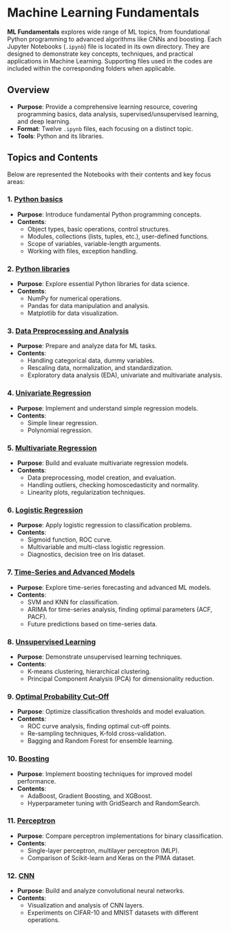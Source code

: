 # Machine Learning Fundamentals

**ML Fundamentals** explores wide range of ML topics,
from foundational Python programming to advanced algorithms like CNNs and boosting.
Each Jupyter Notebooks (`.ipynb`) file is located in its own directory. They are designed
to demonstrate key concepts, techniques, and practical applications in Machine Learning. 
Supporting files used in the codes are included within the corresponding folders when applicable.


## Overview

- **Purpose**: Provide a comprehensive learning resource, covering programming basics, data analysis, supervised/unsupervised learning, and deep learning.
- **Format**: Twelve `.ipynb` files, each focusing on a distinct topic.
- **Tools**: Python and its libraries.


## Topics and Contents

Below are represented the Notebooks with their contents and key focus areas:

### 1. **[Python basics](01_Python_Basics/01-python-basics.ipynb)**
- **Purpose**: Introduce fundamental Python programming concepts.
- **Contents**:
  - Object types, basic operations, control structures.
  - Modules, collections (lists, tuples, etc.), user-defined functions.
  - Scope of variables, variable-length arguments.
  - Working with files, exception handling.

### 2. **[Python libraries](02_Python_Libraries/02-python-libraries.ipynb)**
- **Purpose**: Explore essential Python libraries for data science.
- **Contents**:
  - NumPy for numerical operations.
  - Pandas for data manipulation and analysis.
  - Matplotlib for data visualization.

### 3. **[Data Preprocessing and Analysis](03_Data_Preprocessing/03-data-processing.ipynb)**
- **Purpose**: Prepare and analyze data for ML tasks.
- **Contents**:
  - Handling categorical data, dummy variables.
  - Rescaling data, normalization, and standardization.
  - Exploratory data analysis (EDA), univariate and multivariate analysis.

### 4. **[Univariate Regression](04_Univariate_Regression/04-univariate-regression.ipynb)**
- **Purpose**: Implement and understand simple regression models.
- **Contents**:
  - Simple linear regression.
  - Polynomial regression.

### 5. **[Multivariate Regression](05_Multivariate_Regression/05-multivariate-regression.ipynb)**
- **Purpose**: Build and evaluate multivariate regression models.
- **Contents**:
  - Data preprocessing, model creation, and evaluation.
  - Handling outliers, checking homoscedasticity and normality.
  - Linearity plots, regularization techniques.

### 6. **[Logistic Regression](06_Logistic_Regression/06-logistic-regression.ipynb)**
- **Purpose**: Apply logistic regression to classification problems.
- **Contents**:
  - Sigmoid function, ROC curve.
  - Multivariable and multi-class logistic regression.
  - Diagnostics, decision tree on Iris dataset.

### 7. **[Time-Series and Advanced Models](07_Time_Series/07-time-series.ipynb)**
- **Purpose**: Explore time-series forecasting and advanced ML models.
- **Contents**:
  - SVM and KNN for classification.
  - ARIMA for time-series analysis, finding optimal parameters (ACF, PACF).
  - Future predictions based on time-series data.

### 8. **[Unsupervised Learning](08_Unsupervised_Learning/08-unsupervised-learning.ipynb)**
- **Purpose**: Demonstrate unsupervised learning techniques.
- **Contents**:
  - K-means clustering, hierarchical clustering.
  - Principal Component Analysis (PCA) for dimensionality reduction.

### 9. **[Optimal Probability Cut-Off](09_Optimal_Probability_Cut-Off/09-optimal-prob-cutoff.ipynb)**
- **Purpose**: Optimize classification thresholds and model evaluation.
- **Contents**:
  - ROC curve analysis, finding optimal cut-off points.
  - Re-sampling techniques, K-fold cross-validation.
  - Bagging and Random Forest for ensemble learning.

### 10. **[Boosting](10_Boosting/10-boosting.ipynb)**
- **Purpose**: Implement boosting techniques for improved model performance.
- **Contents**:
  - AdaBoost, Gradient Boosting, and XGBoost.
  - Hyperparameter tuning with GridSearch and RandomSearch.

### 11. **[Perceptron](11_Perceptron/11-perceptron.ipynb)**
- **Purpose**: Compare perceptron implementations for binary classification.
- **Contents**:
  - Single-layer perceptron, multilayer perceptron (MLP).
  - Comparison of Scikit-learn and Keras on the PIMA dataset.

### 12. **[CNN](12_Convolutional_Neural_Networks/12-CNN.ipynb)**
- **Purpose**: Build and analyze convolutional neural networks.
- **Contents**:
  - Visualization and analysis of CNN layers.
  - Experiments on CIFAR-10 and MNIST datasets with different operations.

